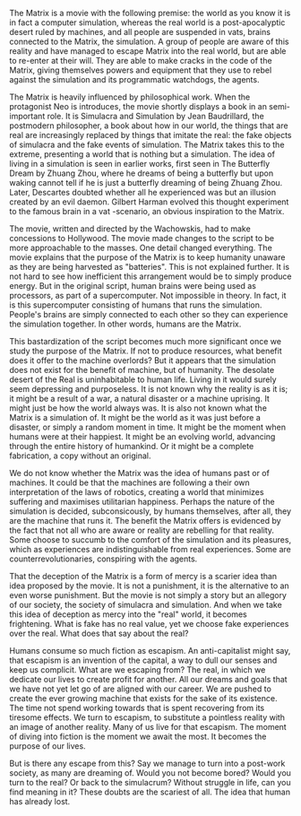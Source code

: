 The Matrix is a movie with the following premise: the world as you know it is in fact a computer simulation, whereas the real world is a post-apocalyptic desert ruled by machines, and all people are suspended in vats, brains connected to the Matrix, the simulation. A group of people are aware of this reality and have managed to escape Matrix into the real world, but are able to re-enter at their will. They are able to make cracks in the code of the Matrix, giving themselves powers and equipment that they use to rebel against the simulation and its programmatic watchdogs, the agents.

The Matrix is heavily influenced by philosophical work. When the protagonist Neo is introduces, the movie shortly displays a book in an semi-important role. It is Simulacra and Simulation by Jean Baudrillard, the postmodern philosopher, a book about how in our world, the things that are real are increasingly replaced by things that imitate the real: the fake objects of simulacra and the fake events of simulation. The Matrix takes this to the extreme, presenting a world that is nothing but a simulation. The idea of living in a simulation is seen in earlier works, first seen in The Butterfly Dream by Zhuang Zhou, where he dreams of being a butterfly but upon waking cannot tell if he is just a butterfly dreaming of being Zhuang Zhou. Later, Descartes doubted whether all he experienced was but an illusion created by an evil daemon. Gilbert Harman evolved this thought experiment to the famous brain in a vat -scenario, an obvious inspiration to the Matrix.

The movie, written and directed by the Wachowskis, had to make concessions to Hollywood. The movie made changes to the script to be more approachable to the masses. One detail changed everything. The movie explains that the purpose of the Matrix is to keep humanity unaware as they are being harvested as "batteries". This is not explained further. It is not hard to see how inefficient this arrangement would be to simply produce energy. But in the original script, human brains were being used as processors, as part of a supercomputer. Not impossible in theory. In fact, it is this supercomputer consisting of humans that runs the simulation. People's brains are simply connected to each other so they can experience the simulation together. In other words, humans are the Matrix.

This bastardization of the script becomes much more significant once we study the purpose of the Matrix. If not to produce resources, what benefit does it offer to the machine overlords? But it appears that the simulation does not exist for the benefit of machine, but of humanity. The desolate desert of the Real is uninhabitable to human life. Living in it would surely seem depressing and purposeless. It is not known why the reality is as it is; it might be a result of a war, a natural disaster or a machine uprising. It might just be how the world always was. It is also not known what the Matrix is a simulation of. It might be the world as it was just before a disaster, or simply a random moment in time. It might be the moment when humans were at their happiest. It might be an evolving world, advancing through the entire history of humankind. Or it might be a complete fabrication, a copy without an original.

We do not know whether the Matrix was the idea of humans past or of machines. It could be that the machines are following a their own interpretation of the laws of robotics, creating a world that minimizes suffering and maximises utilitarian happiness. Perhaps the nature of the simulation is decided, subconsicously, by humans themselves, after all, they are the machine that runs it. The benefit the Matrix offers is evidenced by the fact that not all who are aware or reality are rebelling for that reality. Some choose to succumb to the comfort of the simulation and its pleasures, which as experiences are indistinguishable from real experiences. Some are counterrevolutionaries, conspiring with the agents.

That the deception of the Matrix is a form of mercy is a scarier idea than idea proposed by the movie. It is not a punishment, it is the alternative to an even worse punishment. But the movie is not simply a story but an allegory of our society, the society of simulacra and simulation. And when we take this idea of deception as mercy into the "real" world, it becomes frightening. What is fake has no real value, yet we choose fake experiences over the real. What does that say about the real?

Humans consume so much fiction as escapism. An anti-capitalist might say, that escapism is an invention of the capital, a way to dull our senses and keep us complicit. What are we escaping from? The real, in which we dedicate our lives to create profit for another. All our dreams and goals that we have not yet let go of are aligned with our career. We are pushed to create the ever growing machine that exists for the sake of its existence. The time not spend working towards that is spent recovering from its tiresome effects. We turn to escapism, to substitute a pointless reality with an image of another reality. Many of us live for that escapism. The moment of diving into fiction is the moment we await the most. It becomes the purpose of our lives.

But is there any escape from this? Say we manage to turn into a post-work society, as many are dreaming of. Would you not become bored? Would you turn to the real? Or back to the simulacrum? Without struggle in life, can you find meaning in it? These doubts are the scariest of all. The idea that human has already lost.